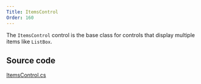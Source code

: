 ```yaml
---
Title: ItemsControl
Order: 160
---
```

The `ItemsControl` control is the base class for controls that display multiple items like `ListBox`.

## Source code
[ItemsControl.cs](https://github.com/AvaloniaUI/Avalonia/blob/master/src/Avalonia.Controls/ItemsControl.cs)

